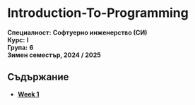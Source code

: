 # Introduction-To-Programming
**Специалност:** **Софтуерно инженерство (СИ)**  
**Курс:** **I**  
**Група:** **6**  
**Зимен семестър, 2024 / 2025**
## Съдържание
- [**Week 1**](https://github.com/cathy-09/Introduction-To-Programming/tree/main/Week%201)
